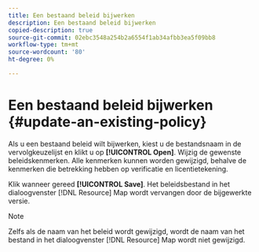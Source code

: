 ```yaml
---
title: Een bestaand beleid bijwerken
description: Een bestaand beleid bijwerken
copied-description: true
source-git-commit: 02ebc3548a254b2a6554f1ab34afbb3ea5f09bb8
workflow-type: tm+mt
source-wordcount: '80'
ht-degree: 0%

---
```


# Een bestaand beleid bijwerken {#update-an-existing-policy}

Als u een bestaand beleid wilt bijwerken, kiest u de bestandsnaam in de vervolgkeuzelijst en klikt u op **[!UICONTROL Open]**. Wijzig de gewenste beleidskenmerken. Alle kenmerken kunnen worden gewijzigd, behalve de kenmerken die betrekking hebben op verificatie en licentietekening.

Klik wanneer gereed **[!UICONTROL Save]**. Het beleidsbestand in het dialoogvenster [!DNL Resource] Map wordt vervangen door de bijgewerkte versie.

>[!NOTE]
>
>Zelfs als de naam van het beleid wordt gewijzigd, wordt de naam van het bestand in het dialoogvenster [!DNL Resource] Map wordt niet gewijzigd.
